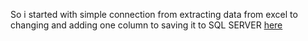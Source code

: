 So i started with simple connection from extracting data from excel to changing and adding one column to saving it to SQL SERVER [here](/_ETL/_simple/frm_excel_to_sql.py)